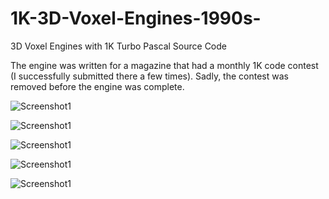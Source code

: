 # 1K-3D-Voxel-Engines-1990s-
3D Voxel Engines with 1K Turbo Pascal Source Code

The engine was written for a magazine that had a monthly 1K code contest (I successfully submitted there a few times). Sadly, the contest was removed before the engine was complete.


![Screenshot1](https://raw.githubusercontent.com/sp4cerat/1K-3D-Voxel-Engines-1990s-/master/screenshots/ALIEN.png)

![Screenshot1](https://raw.githubusercontent.com/sp4cerat/1K-3D-Voxel-Engines-1990s-/master/screenshots/WATER.png)

![Screenshot1](https://raw.githubusercontent.com/sp4cerat/1K-3D-Voxel-Engines-1990s-/master/screenshots/grass.png)

![Screenshot1](https://raw.githubusercontent.com/sp4cerat/1K-3D-Voxel-Engines-1990s-/master/screenshots/sonic-hills.png)

![Screenshot1](https://raw.githubusercontent.com/sp4cerat/1K-3D-Voxel-Engines-1990s-/master/screenshots/subterrain.png)

